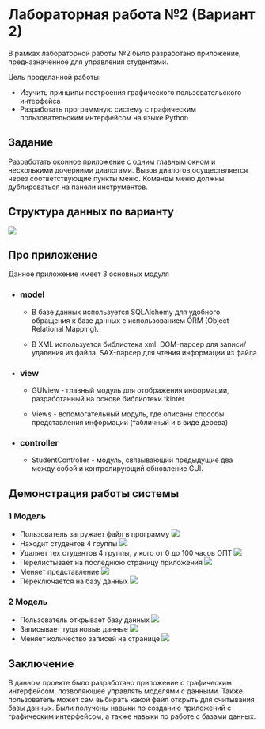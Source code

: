 # Лабораторная работа №2 (Вариант 2)

В рамках лабораторной работы №2 было разработано приложение, предназначенное для управления  студентами.

Цель проделанной работы:
- Изучить принципы построения графического пользовательского интерфейса
- Разработать программную систему с графическим пользовательским интерфейсом на языке Python


## Задание

Разработать оконное приложение с одним главным окном и несколькими      дочерними диалогами. Вызов диалогов осуществляется через соответствующие пункты меню. Команды меню должны дублироваться на панели инструментов. 

## Структура данных по варианту

![](imgs/1.png)

## Про приложение
Данное приложение имеет 3 основных модуля

+ ### model

    
    + В базе данных используется SQLAlchemy для удобного обращения к базе данных с использованием ORM (Object-Relational Mapping).

    + В XML используется библиотека xml. DOM-парсер для записи/удаления из файла. SAX-парсер для чтения информации из файла


+ ### view

    + GUIview - главный модуль для отображения информации, разработанный на основе библиотеки tkinter.

    + Views - вспомогательный модуль, где описаны способы представления информации (табличный и в виде дерева)

+ ### controller

    + StudentController - модуль, связывающий предыдущие два между собой и контролирующий обновление GUI.

## Демонстрация работы системы

### 1 Модель

+ Пользователь загружает файл в программу
![](imgs/table_orig.png)
+ Находит студентов 4 группы
![](imgs/res_of_4_group.png)
+ Удаляет тех студентов 4 группы, у кого от 0 до 100 часов ОПТ
![](imgs/delited.png)
+ Перелистывает на последнюю страницу приложения
![](imgs/last_page.png)
+ Меняет представление
![](imgs/new_view.png)
+ Переключается на базу данных
![](imgs/new_DB.png)

### 2 Модель

+ Пользователь открывает базу данных
![](imgs/new_DB_2.png)
+ Записывает туда новые данные
![](imgs/adding.png)
+ Меняет количество записей на странице
![](imgs/new_pages.png)


## Заключение

В данном проекте было разработано приложение с графическим интерфейсом, позволяющее управлять моделями с данными. Также пользователь может сам выбирать какой файл открыть для считывания базы данных. Были получены навыки по созданию приложений с графическим интерфейсом, а также навыки по работе с базами данных.